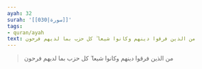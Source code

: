 ```yaml
---
ayah: 32
surah: '[[030|سورة]]'
tags:
- quran/ayah
text: من الذين فرقوا دينهم وكانوا شيعا ۖ كل حزب بما لديهم فرحون
---
```

> من الذين فرقوا دينهم وكانوا شيعا ۖ كل حزب بما لديهم فرحون
